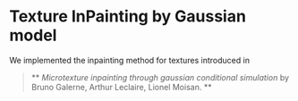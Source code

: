 # Texture InPainting by Gaussian model

We implemented the inpainting method for textures introduced in

> ** *Microtexture inpainting through gaussian conditional simulation* by Bruno Galerne, Arthur Leclaire, Lionel Moisan. **
